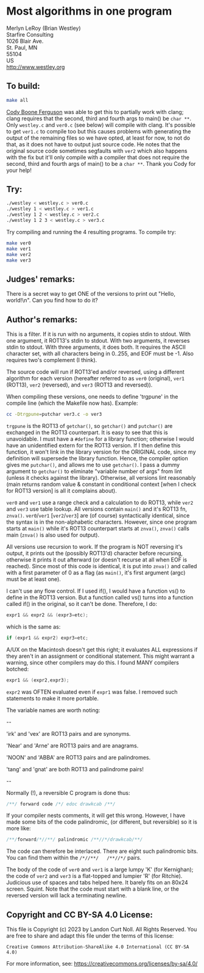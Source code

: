 # Most algorithms in one program

Merlyn LeRoy (Brian Westley)  
Starfire Consulting  
1026 Blair Ave.  
St. Paul, MN    
55104    
US  
<http://www.westley.org>  

## To build:

```sh
make all
```


[Cody Boone Ferguson](/winners.html#Cody_Boone_Ferguson) was able to get
this to partially work with clang; clang requires that the second, third and
fourth args to main() be `char **`. Only `westley.c` and `ver0.c` (see below) will
compile with clang. It's possible to get `ver1.c` to compile too but this causes
problems with generating the output of the remaining files so we have opted, at
least for now, to not do that, as it does not have to output just source code.
He notes that the original source code sometimes segfaults with `ver2` which
also happens with the fix but it'll only compile with a compiler that
does not require the second, third and fourth args of main() to be a `char **`.
Thank you Cody for your help!


## Try:

```sh
./westley < westley.c > ver0.c
./westley 1 < westley.c > ver1.c
./westley 1 2 < westley.c > ver2.c
./westley 1 2 3 < westley.c > ver3.c
```


Try compiling and running the 4 resulting programs. To compile try:

```sh
make ver0
make ver1
make ver2
make ver3
```


## Judges' remarks:


There is a secret way to get ONE of the versions to print out
"Hello, world!\n".  Can you find how to do it?


## Author's remarks:

This is a filter.  If it is run with no arguments, it copies
stdin to stdout.  With one argument, it ROT13's stdin to
stdout.  With two arguments, it reverses stdin to stdout.  With
three arguments, it does both.  It requires the ASCII character
set, with all characters being in 0..255, and EOF must be -1.
Also requires two's complement (I think).

The source code will run if ROT13'ed and/or reversed, using a
different algorithm for each version (hereafter referred to as
`ver0` (original), `ver1` (ROT13), `ver2` (reversed), and `ver3` 
(ROT13 and reversed)).

When compiling these versions, one needs to define 'trgpune'
in the compile line (which the Makefile now has).  Example:

```sh
cc -Dtrgpune=putchar ver3.c -o ver3
```

`trgpune` is the ROT13 of `getchar()`, so `getchar()` and `putchar()`
are exchanged in the ROT13 counterpart.  It is easy to see that
this is unavoidable.  I must have a `#define` for a library
function; otherwise I would have an unidentified extern for the
ROT13 version.  If I then define this function, it won't link
in the library version for the ORIGINAL code, since my
definition will supersede the library function.  Hence, the
compiler option gives me `putchar()`, and allows me to use
`getchar()`.  I pass a dummy argument to `getchar()` to eliminate
"variable number of args" from lint (unless it checks against
the library).  Otherwise, all versions lint reasonably (main
returns random value & constant in conditional context [when I
check for ROT13 version] is all it complains about).

`ver0` and `ver1` use a range check and a calculation to do ROT13,
while `ver2` and `ver3` use table lookup.  All versions contain
`main()` and it's ROT13 fn, `znva()`.  `ver0`/`ver1` [`ver2`/`ver3`] are
(of course) syntactically identical, since the syntax is in the
non-alphabetic characters.  However, since one program starts
at `main()` while it's ROT13 counterpart starts at `znva()`, `znva()`
calls main (`znva()` is also used for output).

All versions use recursion to work.  If the program is NOT
reversing it's output, it prints out the (possibly ROT13'd)
character before recursing, otherwise it prints it out
afterward (or doesn't recurse at all when EOF is reached).
Since most of this code is identical, it is put into `znva()` and
called with a first parameter of 0 as a flag (as `main()`, it's
first argument (argc) must be at least one).

I can't use any flow control.  If I used if(), I would have a
function vs() to define in the ROT13 version.  But a function
called vs() turns into a function called if() in the original,
so it can't be done.  Therefore, I do:

```c
expr1 && expr2 && (expr3=etc);
```

which is the same as:

```c
if (expr1 && expr2) expr3=etc;
```

A/UX on the Macintosh doesn't get this right; it evaluates ALL
expressions if they aren't in an assignment or conditional
statement.  This might warrant a warning, since other compilers
may do this.  I found MANY compilers botched:

```c
expr1 && (expr2,expr3);
```

`expr2` was OFTEN evaluated even if `expr1` was false.  I removed
such statements to make it more portable.

The variable names are worth noting:

--

'irk' and  'vex' are ROT13 pairs and are synonyms.

'Near' and 'Arne' are ROT13 pairs and are anagrams.

'NOON' and 'ABBA' are ROT13 pairs and are palindromes.

'tang' and 'gnat' are both ROT13 and palindrome pairs!

--

Normally (!), a reversible C program is done thus:

```c
/**/ forward code /*/ edoc drawkcab /**/
```

If your compiler nests comments, it will get this wrong.
However, I have made some bits of the code palindromic,
(or different, but reversible) so it is more like:

```c
/**/forward/*//**/ palindromic /**//*/drawkcab/**/
```

The code can therefore be interlaced.  There are eight
such palindromic bits.  You can find them within the
`/*//**/   /**//*/` pairs.

The body of the code of `ver0` and `ver1` is a large lumpy 'K' (for
Kernighan); the code of `ver2` and `ver3` is a flat-topped and
lumpier 'R' (for Ritchie).  Judicious use of spaces and tabs
helped here.  It barely fits on an 80x24 screen.  Squint.  Note
that the code must start with a blank line, or the reversed version
will lack a terminating newline.

## Copyright and CC BY-SA 4.0 License:

This file is Copyright (c) 2023 by Landon Curt Noll.  All Rights Reserved.
You are free to share and adapt this file under the terms of this license:

    Creative Commons Attribution-ShareAlike 4.0 International (CC BY-SA 4.0)

For more information, see: https://creativecommons.org/licenses/by-sa/4.0/
